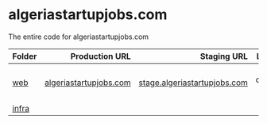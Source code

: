# algeriastartupjobs.com

The entire code for algeriastartupjobs.com

| **Folder**     |                                       **Production URL** |                                                      **Staging URL** |                  **Local URL** |
| :------------- | -------------------------------------------------------: | -------------------------------------------------------------------: | -----------------------------: |
| [web](./web)   | [algeriastartupjobs.com](https://algeriastartupjobs.com) | [stage.algeriastartupjobs.com](https://stage.algeriastartupjobs.com) | run the command: `npm run dev` |
| [infra](./api) |                                                          |                                                                      |                                |
